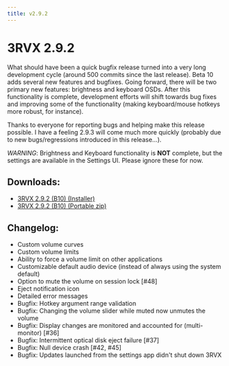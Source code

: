 ```yaml
---
title: v2.9.2
---
```


3RVX 2.9.2
==========
What should have been a quick bugfix release turned into a very long development cycle (around 500 commits since the last release). Beta 10 adds several new features and bugfixes. Going forward, there will be two primary new features: brightness and keyboard OSDs. After this functionality is complete, development efforts will shift towards bug fixes and improving some of the functionality (making keyboard/mouse hotkeys more robust, for instance).

Thanks to everyone for reporting bugs and helping make this release possible. I have a feeling 2.9.3 will come much more quickly (probably due to new bugs/regressions introduced in this release...).

*WARNING*: Brightness and Keyboard functionality is **NOT** complete, but the settings are available in the Settings UI. Please ignore these for now.

Downloads:
----------
* [3RVX 2.9.2 (B10) (Installer)](/releases/3RVX-2.9.2.msi)
* [3RVX 2.9.2 (B10) (Portable zip)](/releases/3RVX-2.9.2.zip)

Changelog:
----------
* Custom volume curves
* Custom volume limits
* Ability to force a volume limit on other applications
* Customizable default audio device (instead of always using the system default)
* Option to mute the volume on session lock [#48]
* Eject notification icon
* Detailed error messages
* Bugfix: Hotkey argument range validation
* Bugfix: Changing the volume slider while muted now unmutes the volume
* Bugfix: Display changes are monitored and accounted for (multi-monitor) [#36]
* Bugfix: Intermittent optical disk eject failure [#37]
* Bugfix: Null device crash [#42, #45]
* Bugfix: Updates launched from the settings app didn't shut down 3RVX
